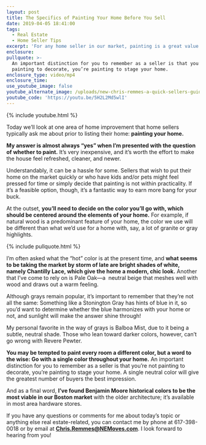 ```yaml
---
layout: post
title: The Specifics of Painting Your Home Before You Sell
date: 2019-04-05 18:41:00
tags:
  - Real Estate
  - Home Seller Tips
excerpt: 'For any home seller in our market, painting is a great value boost.'
enclosure:
pullquote: >-
  An important distinction for you to remember as a seller is that you’re not
  painting to decorate, you’re painting to stage your home.
enclosure_type: video/mp4
enclosure_time:
use_youtube_image: false
youtube_alternate_image: /uploads/new-chris-remmes-a-quick-sellers-guide-to-painting-youtube-new.jpg
youtube_code: 'https://youtu.be/5H2L2Md5wlI'
---
```


{% include youtube.html %}

Today we’ll look at one area of home improvement that home sellers typically ask me about prior to listing their home: **painting your home.** 

**My answer is almost always “yes” when I’m presented with the question of whether to paint.** It’s very inexpensive, and it’s worth the effort to make the house feel refreshed, cleaner, and newer. 

Understandably, it can be a hassle for some. Sellers that wish to put their home on the market quickly or who have kids and/or pets might feel pressed for time or simply decide that painting is not within practicality. If it’s a feasible option, though, it’s a fantastic way to earn more bang for your buck. 

At the outset, **you’ll need to decide on the color you’ll go with, which should be centered around the elements of your home.** For example, if natural wood is a predominant feature of your home, the color we use will be different than what we’d use for a home with, say, a lot of granite or gray highlights.

{% include pullquote.html %}

I’m often asked what the “hot” color is at the present time, and **what seems to be taking the market by storm of late are bright shades of white, namely Chantilly Lace, which give the home a modern, chic look.** Another that I’ve come to rely on is Pale Oak—a  neutral beige that meshes well with wood and draws out a warm feeling.   

Although grays remain popular, it’s important to remember that they’re not all the same: Something like a Stonington Gray has hints of blue in it, so you’d want to determine whether the blue harmonizes with your home or not, and sunlight will make the answer shine through\! 

My personal favorite in the way of grays is Balboa Mist, due to it being a subtle, neutral shade. Those who lean toward darker colors, however, can’t go wrong with Revere Pewter. 

**You may be tempted to paint every room a different color, but a word to the wise: Go with a single color throughout your home.** An important distinction for you to remember as a seller is that you’re not painting to decorate, you’re painting to stage your home. A single neutral color will give the greatest number of buyers the best impression.   

And as a final word, **I’ve found Benjamin Moore historical colors to be the most viable in our Boston market** with the older architecture; it’s available in most area hardware stores.  

If you have any questions or comments for me about today’s topic or anything else real estate-related, you can contact me by phone at 617-398-0018 or by email at <u><strong><a href="mailto:Chris.Remmes@NEMoves.com">Chris.Remmes@NEMoves.com</a></strong></u>. I look forward to hearing from you\!